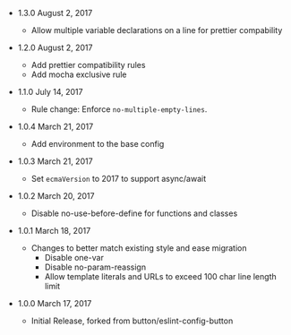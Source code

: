 * 1.3.0 August 2, 2017
  - Allow multiple variable declarations on a line for prettier compability

* 1.2.0 August 2, 2017
  - Add prettier compatibility rules
  - Add mocha exclusive rule

* 1.1.0 July 14, 2017
  - Rule change: Enforce `no-multiple-empty-lines`.

* 1.0.4 March 21, 2017
  - Add environment to the base config

* 1.0.3 March 21, 2017
  - Set `ecmaVersion` to 2017 to support async/await

* 1.0.2 March 20, 2017
  - Disable no-use-before-define for functions and classes

* 1.0.1 March 18, 2017
  - Changes to better match existing style and ease migration
    * Disable one-var
    * Disable no-param-reassign
    * Allow template literals and URLs to exceed 100 char line length limit

* 1.0.0 March 17, 2017
  - Initial Release, forked from button/eslint-config-button

